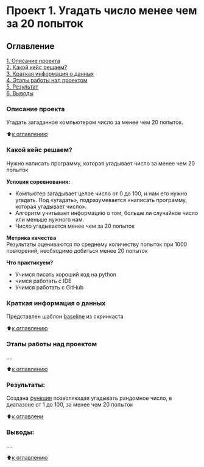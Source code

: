 # Проект 1. Угадать число менее чем за 20 попыток

## Оглавление  
[1. Описание проекта](https://github.com/KirillKomarow/FINAL/blob/master/FInal_Folder/README1.md#Описание-проекта)  
[2. Какой кейс решаем?](https://github.com/KirillKomarow/FINAL/blob/master/FInal_Folder/README1.md#Какой-кейс-решаем)  
[3. Краткая информация о данных](https://github.com/KirillKomarow/FINAL/blob/master/FInal_Folder/README1.md#Краткая-информация-о-данных)  
[4. Этапы работы над проектом](https://github.com/KirillKomarow/FINAL/blob/master/FInal_Folder/README1.md#Этапы-работы-над-проектом)  
[5. Результат](https://github.com/KirillKomarow/FINAL/blob/master/FInal_Folder/README1.md#Результат)    
[6. Выводы](https://github.com/KirillKomarow/FINAL/blob/master/FInal_Folder/README1.md#Выводы) 

### Описание проекта    
Угадать загаданное компьютером число за менее чем 20 попыток.

:arrow_up:[к оглавлению](_)


### Какой кейс решаем?    
Нужно написать программу, которая угадывает число за менее чем 20 попыток

**Условия соревнования:**  
- Компьютер загадывает целое число от 0 до 100, и нам его нужно угадать. Под «угадать», подразумевается «написать программу, которая угадывает число».
- Алгоритм учитывает информацию о том, больше ли случайное число или меньше нужного нам.    
- Число угадывается менее чем за 20 попыток

**Метрика качества**     
Результаты оцениваются по среднему количеству попыток при 1000 повторений, необходимо добиться менее 20 попыток

**Что практикуем?**     
- Учимся писать хороший код на python     
- чимся работать с IDE  
- Учимся работать с GitHub   


### Краткая информация о данных
Представлен шаблон [baseline](https://colab.research.google.com/drive/1k2WZD8PWWOYFHrpAJoB2eZw06ID7KnFA) из скринкаста
  
:arrow_up:[к оглавлению](https://github.com/KirillKomarow/FINAL/blob/master/FInal_Folder/README1.md#Оглавление)


### Этапы работы над проектом  
....

:arrow_up:[к оглавлению](https://github.com/KirillKomarow/FINAL/blob/master/FInal_Folder/README1.md#Оглавление)


### Результаты:  
Создана [функция](https://github.com/KirillKomarow/FINAL/blob/master/FInal_Folder/final.py) позволяющая угадывать рандомное число, в диапазоне от 1 до 100, за менее чем 20 попыток

:arrow_up:[к оглавлени](https://github.com/KirillKomarow/FINAL/blob/master/FInal_Folder/README1.md#Оглавление)


### Выводы:  
....

:arrow_up:[к оглавлению](https://github.com/KirillKomarow/FINAL/blob/master/FInal_Folder/README1.md#Оглавление)